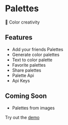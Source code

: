 # Palettes 
🎨 Color creativity 

## Features
- Add your friends Palettes
- Generate color palettes
- Text to color palette
- Favorite palettes
- Share palettes
- Palette Api
- Api Keys

## Coming Soon
- Palettes from images

Try out the [demo](https://palettes.deta.dev/demo)
